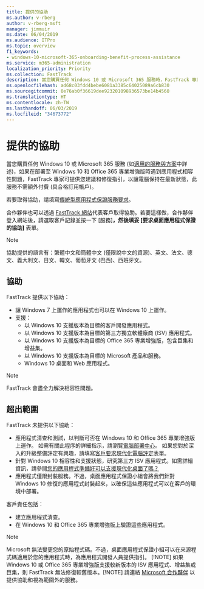 ```yaml
---
title: 提供的協助
ms.author: v-rberg
author: v-rberg-msft
manager: jimmuir
ms.date: 06/04/2019
ms.audience: ITPro
ms.topic: overview
f1_keywords:
- windows-10-microsoft-365-onboarding-benefit-process-assistance
ms.service: m365-administration
localization_priority: Priority
ms.collection: FastTrack
description: 當您購買任何 Windows 10 或 Microsoft 365 服務時，FastTrack 專家會提供部署至 Windows 10 和 Office 365 專業增強版的建議和修復指引，並且讓您保持在最新狀態而不需額外成本 (具有合格訂用帳戶)。
ms.openlocfilehash: ad68c03fdd4bebe6081a3385c64025089a6cb830
ms.sourcegitcommit: 0e76ab0f36619dee923201098936573be14b4560
ms.translationtype: HT
ms.contentlocale: zh-TW
ms.lasthandoff: 06/03/2019
ms.locfileid: "34673772"
---
```

# <a name="assistance-offered"></a>提供的協助  

當您購買任何 Windows 10 或 Microsoft 365 服務 (如[適用的服務與方案](M365-eligible-services-and-plans.md)中詳述)，如果在部署至 Windows 10 和 Office 365 專業增強版時遇到應用程式相容性問題，FastTrack 專家可提供您建議和修復指引，以讓電腦保持在最新狀態，此服務不需額外付費 (具合格訂用帳戶)。

若要取得協助，請填寫[傳統型應用程式保證服務要求](https://go.microsoft.com/fwlink/?linkid=2022721)。

合作夥伴也可以透過 [FastTrack 網站](https://go.microsoft.com/fwlink/?linkid=780698)代表客戶取得協助。若要這樣做，合作夥伴登入網站後，請選取客戶記錄並按一下 [服務]****，然後填妥 [要求桌面應用程式保證的協助]**** 表單。

> [!NOTE]
> 協助提供的語言有：繁體中文和簡體中文 (僅限說中文的資源)、英文、法文、德文、義大利文、日文、韓文、葡萄牙文 (巴西)、西班牙文。 

## <a name="assistance"></a>協助

FastTrack 提供以下協助：
- 讓 Windows 7 上運作的應用程式也可以在 Windows 10 上運作。
- 支援：
    - 以 Windows 10 支援版本為目標的客戶開發應用程式。
    - 以 Windows 10 支援版本為目標的第三方獨立軟體廠商 (ISV) 應用程式。
    - 以 Windows 10 支援版本為目標的 Office 365 專業增強版，包含巨集和增益集。
    - 以 Windows 10 支援版本為目標的 Microsoft 產品和服務。
    - Windows 10 桌面和 Web 應用程式。
> [!NOTE]
> FastTrack 會盡全力解決相容性問題。 

## <a name="out-of-scope"></a>超出範圍

FastTrack 未提供以下協助：
- 應用程式清查和測試，以判斷可否在 Windows 10 和 Office 365 專業增強版上運作。 如需有關此程序的詳細指示，請瀏覽[電腦部署中心](https://go.microsoft.com/fwlink/?linkid=2080140)。 如果您對於深入的升級整備評定有興趣，請填寫[客戶要求現代化電腦評定](https://go.microsoft.com/fwlink/?linkid=2053818)表單。
- 針對 Windows 10 相容性和支援狀態，研究第三方 ISV 應用程式。如需詳細資訊，請參閱[您的應用程式準備好可以支援現代化桌面了嗎？](https://go.microsoft.com/fwlink/?linkid=2054580)
- 應用程式僅限封裝服務。不過，桌面應用程式保證小組會將我們針對 Windows 10 修復的應用程式封裝起來，以確保這些應用程式可以在客戶的環境中部署。

客戶責任包括：
- 建立應用程式清查。
- 在 Windows 10 和 Office 365 專業增強版上驗證這些應用程式。
> [!NOTE]
> Microsoft 無法變更您的原始程式碼。不過，桌面應用程式保證小組可以在來源程式碼適用於您的應用程式時，為應用程式開發人員提供指引。 [!NOTE]
> 如果 Windows 10 或 Office 365 專業增強版支援較新版本的 ISV 應用程式、增益集或巨集，則 FastTrack 無法修復較舊版本。[!NOTE]
> 請連絡 [Microsoft 合作夥伴](https://go.microsoft.com/fwlink/?linkid=2080150) 以提供協助和視為範圍外的服務。
